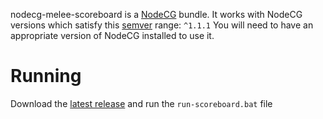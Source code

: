 nodecg-melee-scoreboard is a [NodeCG](http://github.com/nodecg/nodecg) bundle.
It works with NodeCG versions which satisfy this [semver](https://docs.npmjs.com/getting-started/semantic-versioning) range: `^1.1.1`
You will need to have an appropriate version of NodeCG installed to use it.

# Running
Download the [latest release](https://github.com/Jaggernaut555/nodecg-melee-scoreboard/releases) and run the `run-scoreboard.bat` file
